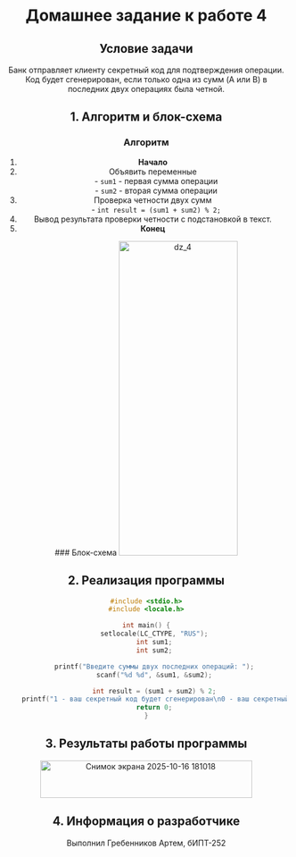 <h1 align="center">Домашнее задание к работе 4</h1>
<div align="center">



## Условие задачи

Банк отправляет клиенту секретный код для подтверждения операции. Код будет сгенерирован, если только одна из сумм (A или B) в последних двух операциях была четной.

## 1. Алгоритм и блок-схема

<div align="center">

### Алгоритм
1. **Начало**
2. Объявить переменные<br>
   - `sum1` - первая сумма операции<br>
   - `sum2` - вторая сумма операции
3. Проверка четности двух сумм<br>
   - `int result = (sum1 + sum2) % 2;`
4. Вывод результата проверки четности с подстановкой в текст.
5. **Конец**

</div>
### Блок-схема

<img width="213" height="563" alt="dz_4" src="https://github.com/user-attachments/assets/82149c92-00ce-4140-a9e7-f4c98b9e2fd3" />

## 2. Реализация программы

```c
#include <stdio.h>
#include <locale.h>

int main() {
    setlocale(LC_CTYPE, "RUS");
    int sum1;
    int sum2;

    printf("Введите суммы двух последних операций: ");
    scanf("%d %d", &sum1, &sum2);

    int result = (sum1 + sum2) % 2;
    printf("1 - ваш секретный код будет сгенерирован\n0 - ваш секретный код не будет сгенерирован\nВаш результат: %d", result);
    return 0;
}
```
## 3. Результаты работы программы

<img width="380" height="67" alt="Снимок экрана 2025-10-16 181018" src="https://github.com/user-attachments/assets/e64dee88-c64a-4f5d-b785-f1971800f657" />


## 4. Информация о разработчике

Выполнил Гребенников Артем, бИПТ-252


